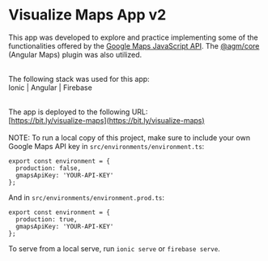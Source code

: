 # Visualize Maps App v2

This app was developed to explore and practice implementing some of the functionalities offered by the [Google Maps JavaScript API](https://developers.google.com/maps/documentation/javascript/reference). The [@agm/core](https://angular-maps.com/) (Angular Maps) plugin was also utilized.
<br><br>

The following stack was used for this app:<br>
Ionic | Angular | Firebase
<br><br>

The app is deployed to the following URL:<br>
[https://bit.ly/visualize-maps](https://bit.ly/visualize-maps)
<br><br>
NOTE: To run a local copy of this project, make sure to include your own Google Maps API key in `src/environments/environment.ts`:
```
export const environment = {
  production: false,
  gmapsApiKey: 'YOUR-API-KEY'
};
```
And in `src/environments/environment.prod.ts`:
```
export const environment = {
  production: true,
  gmapsApiKey: 'YOUR-API-KEY'
};
```
To serve from a local serve, run `ionic serve` or `firebase serve`.
